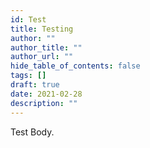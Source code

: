 ```yaml
---
id: Test
title: Testing
author: ""
author_title: ""
author_url: ""
hide_table_of_contents: false
tags: []
draft: true
date: 2021-02-28
description: ""
---
```

Test Body.